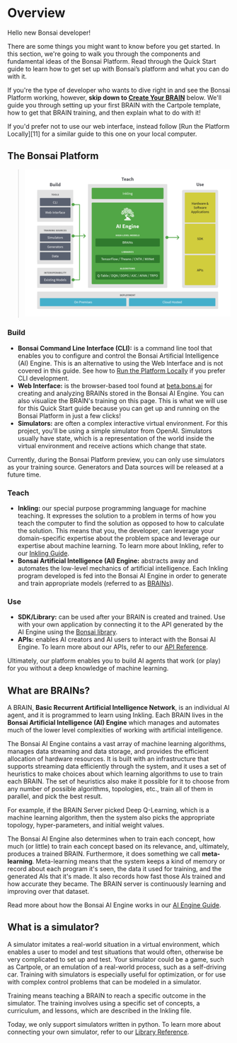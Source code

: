 # Overview

Hello new Bonsai developer!

There are some things you might want to know before you get started. In this section, we're going
to walk you through the components and fundamental ideas of the Bonsai
Platform. Read through the Quick Start guide to learn how to get set up with Bonsai’s platform and what you can do with it.

If you're the type of developer who wants to dive right in and see the Bonsai Platform working,
however, **skip down to [Create Your BRAIN][1]** below. We'll guide you through setting up your
first BRAIN with the Cartpole template, how to get that BRAIN training, and then explain what
to do with it!

If you'd prefer not to use our web interface, instead follow [Run the Platform Locally][11] for a similar guide
to this one on your local computer.

## The Bonsai Platform

> ![The Bonsai Platform][2]

### Build

* **Bonsai Command Line Interface (CLI):** is a command line tool that enables you to configure and
control the Bonsai Artificial Intelligence (AI) Engine. This is an alternative to using the Web
Interface and is not covered in this guide. See how to [Run the Platform Locally][7] if you prefer CLI development.
* **Web Interface:** is the browser-based tool found at [beta.bons.ai][3] for creating and analyzing
BRAINs stored in the Bonsai AI Engine. You can also visualize the BRAIN's training on this page.
This is what we will use for this Quick Start guide because you can get up and running on the
Bonsai Platform in just a few clicks!
* **Simulators:** are often a complex interactive virtual environment. For this project, you'll
be using a simple simulator from OpenAI. Simulators usually have state, which is a representation of the
world inside the virtual environment and receive actions which change that state.

<aside class="notice">
Currently, during the Bonsai Platform preview, you can only use simulators as your training source. Generators
and Data sources will be released at a future time.
</aside> 

### Teach

* **Inkling:** our special purpose programming language for machine teaching. It expresses the
solution to a problem in terms of how you teach the computer to find the solution as opposed to
how to calculate the solution. This means that you, the developer, can leverage your domain-specific
expertise about the problem space and leverage our expertise about machine learning. To learn more
about Inkling, refer to our [Inkling Guide][8].
* **Bonsai Artificial Intelligence (AI) Engine:** abstracts away and automates the low-level
mechanics of artificial intelligence. Each Inkling program developed is fed into the Bonsai AI
Engine in order to generate and train appropriate models (referred to as [BRAINs][5]).

### Use

* **SDK/Library:** can be used after your BRAIN is created and trained. Use with your own
application by connecting it to the API generated by the AI Engine using the [Bonsai library][4]. 
* **APIs:** enables AI creators and AI users to interact with the Bonsai AI Engine. To learn more
about our APIs, refer to our [API Reference][9].

Ultimately, our platform enables you to build AI agents that work (or play) for you without a deep
knowledge of machine learning.

## What are BRAINs?

A BRAIN, **Basic Recurrent Artificial Intelligence Network**, is an individual AI agent, and it is
programmed to learn using Inkling. Each BRAIN lives in the **Bonsai Artificial Intelligence (AI)
Engine** which manages and automates much of the lower level complexities of working with artificial intelligence.

The Bonsai AI Engine contains a vast array of machine learning algorithms, manages data streaming
and data storage, and provides the efficient allocation of hardware resources. It is built with an
infrastructure that supports streaming data efficiently through the system, and it uses a set of
heuristics to make choices about which learning algorithms to use to train each BRAIN. The set of
heuristics also make it possible for it to choose from any number of possible algorithms, topologies,
etc., train all of them in parallel, and pick the best result.

For example, if the BRAIN Server picked Deep Q-Learning, which is a machine learning algorithm,
then the system also picks the appropriate topology, hyper-parameters, and initial weight values.

The Bonsai AI Engine also determines when to train each concept, how much (or little) to train each
concept based on its relevance, and, ultimately, produces a trained BRAIN. Furthermore, it does
something we call **meta-learning**. Meta-learning means that the system keeps a kind of memory or
record about each program it's seen, the data it used for training, and the generated AIs that it's
made. It also records how fast those AIs trained and how accurate they became. The BRAIN server is
continuously learning and improving over that dataset.

Read more about how the Bonsai AI Engine works in our [AI Engine Guide][6].

## What is a simulator?

A simulator imitates a real-world situation in a virtual environment, which enables a user to model
and test situations that would often, otherwise be very complicated to set up and test. Your
simulator could be a game, such as Cartpole, or an emulation of a real-world process, such as a
self-driving car. Training with simulators is especially useful for optimization, or for use with
complex control problems that can be modeled in a simulator.

Training means teaching a BRAIN to reach a specific outcome in the simulator. The training involves
using a specific set of concepts, a curriculum, and lessons, which are described in the Inkling file.

Today, we only support simulators written in python. To learn more about connecting your own
simulator, refer to our [Library Reference][4].



[1]: #create-your-brain
[2]: ../../images/bonsai-platform.png
[3]: https://beta.bons.ai
[4]: ../references/library-reference.html
[5]: #bonsai-brains
[6]: ./ai-engine-guide.html
[7]: ./local-dev-guide.html
[8]: ./inkling-guide.html
[9]: ../references/api-reference.html
